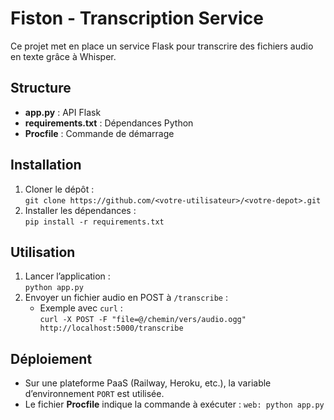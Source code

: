 # Fiston - Transcription Service

Ce projet met en place un service Flask pour transcrire des fichiers audio en texte grâce à Whisper.

## Structure
- **app.py** : API Flask
- **requirements.txt** : Dépendances Python
- **Procfile** : Commande de démarrage

## Installation
1. Cloner le dépôt :  
   `git clone https://github.com/<votre-utilisateur>/<votre-depot>.git`
2. Installer les dépendances :  
   `pip install -r requirements.txt`

## Utilisation
1. Lancer l’application :  
   `python app.py`
2. Envoyer un fichier audio en POST à `/transcribe` :
   - Exemple avec `curl` :  
     `curl -X POST -F "file=@/chemin/vers/audio.ogg" http://localhost:5000/transcribe`

## Déploiement
- Sur une plateforme PaaS (Railway, Heroku, etc.), la variable d’environnement `PORT` est utilisée.  
- Le fichier **Procfile** indique la commande à exécuter : `web: python app.py`
